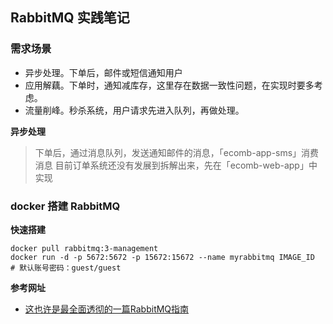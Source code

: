## RabbitMQ 实践笔记

### 需求场景
- 异步处理。下单后，邮件或短信通知用户
- 应用解藕。下单时，通知减库存，这里存在数据一致性问题，在实现时要多考虑。
- 流量削峰。秒杀系统，用户请求先进入队列，再做处理。

**异步处理**
> 下单后，通过消息队列，发送通知邮件的消息，「ecomb-app-sms」消费消息
目前订单系统还没有发展到拆解出来，先在「ecomb-web-app」中实现




### docker 搭建 RabbitMQ
**快速搭建**
```shell script
docker pull rabbitmq:3-management
docker run -d -p 5672:5672 -p 15672:15672 --name myrabbitmq IMAGE_ID
# 默认账号密码：guest/guest
```




**参考网址**
- [这也许是最全面透彻的一篇RabbitMQ指南](https://dbaplus.cn/news-141-1464-1.html)